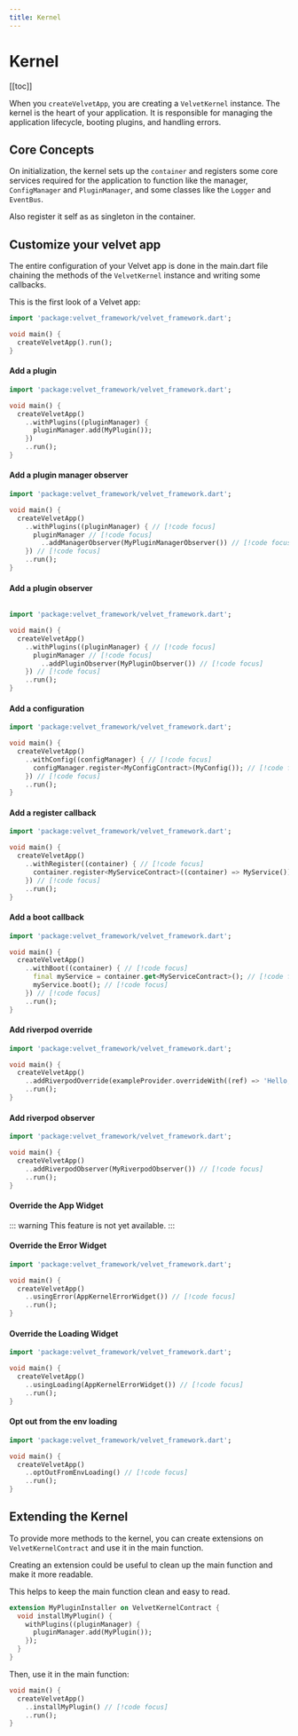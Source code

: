 ```yaml
---
title: Kernel
---
```


# Kernel

[[toc]]

When you `createVelvetApp`, you are creating a `VelvetKernel` instance. The kernel is the heart of your application. It is responsible for managing the application lifecycle, booting plugins, and handling errors.

## Core Concepts

On initialization, the kernel sets up the `container` and registers some core services required for the application to function like the manager,  `ConfigManager` and `PluginManager`, and some classes like the `Logger` and `EventBus`.

Also register it self as as singleton in the container.

## Customize your velvet app

The entire configuration of your Velvet app is done in the main.dart file chaining the methods of the `VelvetKernel` instance and writing some callbacks.

This is the first look of a Velvet app:

```dart
import 'package:velvet_framework/velvet_framework.dart';

void main() {
  createVelvetApp().run();
}
```

#### Add a plugin

```dart
import 'package:velvet_framework/velvet_framework.dart';

void main() {
  createVelvetApp()
    ..withPlugins((pluginManager) {
      pluginManager.add(MyPlugin());
    })
    ..run();
}
```

#### Add a plugin manager observer

```dart
import 'package:velvet_framework/velvet_framework.dart';

void main() {
  createVelvetApp()
    ..withPlugins((pluginManager) { // [!code focus]
      pluginManager // [!code focus] 
        ..addManagerObserver(MyPluginManagerObserver()) // [!code focus]
    }) // [!code focus]
    ..run();
}
```

#### Add a plugin observer

```dart

import 'package:velvet_framework/velvet_framework.dart';

void main() {
  createVelvetApp()
    ..withPlugins((pluginManager) { // [!code focus]
      pluginManager // [!code focus]
        ..addPluginObserver(MyPluginObserver()) // [!code focus]
    }) // [!code focus]
    ..run();
}
```

#### Add a configuration

```dart
import 'package:velvet_framework/velvet_framework.dart';

void main() {
  createVelvetApp()
    ..withConfig((configManager) { // [!code focus]
      configManager.register<MyConfigContract>(MyConfig()); // [!code focus]
    }) // [!code focus]
    ..run();
}
```

#### Add a register callback

```dart
import 'package:velvet_framework/velvet_framework.dart';

void main() {
  createVelvetApp()
    ..withRegister((container) { // [!code focus]
      container.register<MyServiceContract>((container) => MyService()); // [!code focus]
    }) // [!code focus]
    ..run();
}
```

#### Add a boot callback

```dart
import 'package:velvet_framework/velvet_framework.dart';

void main() {
  createVelvetApp()
    ..withBoot((container) { // [!code focus]
      final myService = container.get<MyServiceContract>(); // [!code focus]
      myService.boot(); // [!code focus]
    }) // [!code focus]
    ..run();
}
```

#### Add riverpod override

```dart
import 'package:velvet_framework/velvet_framework.dart';

void main() {
  createVelvetApp()
    ..addRiverpodOverride(exampleProvider.overrideWith((ref) => 'Hello, Velvet!')) // [!code focus]
    ..run();
}
```

#### Add riverpod observer

```dart
import 'package:velvet_framework/velvet_framework.dart';

void main() {
  createVelvetApp()
    ..addRiverpodObserver(MyRiverpodObserver()) // [!code focus]
    ..run();
}
```

#### Override the App Widget

::: warning
This feature is not yet available.
:::


#### Override the Error Widget

```dart
import 'package:velvet_framework/velvet_framework.dart';

void main() {
  createVelvetApp()
    ..usingError(AppKernelErrorWidget()) // [!code focus]
    ..run();
}
```

#### Override the Loading Widget

```dart
import 'package:velvet_framework/velvet_framework.dart';

void main() {
  createVelvetApp()
    ..usingLoading(AppKernelErrorWidget()) // [!code focus]
    ..run();
}
```

#### Opt out from the env loading

```dart
import 'package:velvet_framework/velvet_framework.dart';

void main() {
  createVelvetApp()
    ..optOutFromEnvLoading() // [!code focus]
    ..run();
}
```

## Extending the Kernel

To provide more methods to the kernel, you can create extensions on `VelvetKernelContract` and use it in the main function.

Creating an extension could be useful to clean up the main function and make it more readable.

This helps to keep the main function clean and easy to read.

```dart
extension MyPluginInstaller on VelvetKernelContract {
  void installMyPlugin() {
    withPlugins((pluginManager) {
      pluginManager.add(MyPlugin());
    });
  }
}
```

Then, use it in the main function:

```dart
void main() {
  createVelvetApp()
    ..installMyPlugin() // [!code focus]
    ..run();
}
```